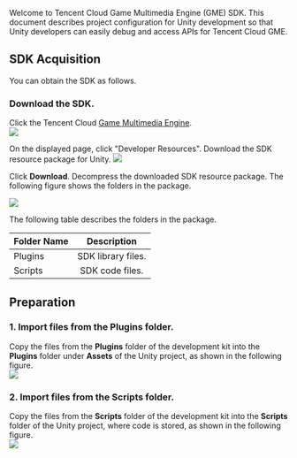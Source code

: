 ﻿Welcome to Tencent Cloud Game Multimedia Engine (GME) SDK. This document describes project configuration for Unity development so that Unity developers can easily debug and access APIs for Tencent Cloud GME.

## SDK Acquisition
You can obtain the SDK as follows.

### Download the SDK. 
Click the Tencent Cloud [Game Multimedia Engine](https://cloud.tencent.com/product/tmg?idx=1).  
![](https://main.qcloudimg.com/raw/4adb8befc9875a0823d1512f28ae046d.png)

On the displayed page, click "Developer Resources". Download the SDK resource package for Unity.
![](https://main.qcloudimg.com/raw/15eeb8590b0273603198d52f9846874a.png)

Click **Download**. Decompress the downloaded SDK resource package. The following figure shows the folders in the package.

![](https://main.qcloudimg.com/raw/55494d9bb9145938f0594416f73b29f7.png)

The following table describes the folders in the package.

|Folder Name       | Description           
| ------------- |:-------------:|
| Plugins    	|SDK library files.|
| Scripts      	|SDK code files.|


## Preparation
### 1. Import files from the **Plugins** folder.  
Copy the files from the **Plugins** folder of the development kit into the **Plugins** folder under **Assets** of the Unity project, as shown in the following figure.  
![](https://main.qcloudimg.com/raw/1221a25f62cedd3831cf2bb27bb1ea45.png)

### 2. Import files from the **Scripts** folder.  
Copy the files from the **Scripts** folder of the development kit into the **Scripts** folder of the Unity project, where code is stored, as shown in the following figure.  
![](https://main.qcloudimg.com/raw/c3b1ea97cddd5e94b61db405990e3845.png)
